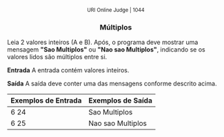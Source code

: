 <center>
	<small>URI Online Judge | 1044</small>
	<h3>Múltiplos</h3>
</center>

Leia 2 valores inteiros (A e B). Após, o programa deve mostrar uma mensagem **"Sao Multiplos"** ou **"Nao sao Multiplos"**, indicando se os valores lidos são múltiplos entre si.

**Entrada**
A entrada contém valores inteiros.

**Saída**
A saída deve conter uma das mensagens conforme descrito acima.

|  Exemplos de Entrada  | Exemplos de Saída  |
| :------------ | :------------ |
| 6 24 | Sao Multiplos |
| 6 25 | Nao sao Multiplos |









